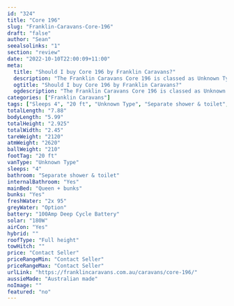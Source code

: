 ```yaml
---
id: "324"
title: "Core 196"
slug: "Franklin-Caravans-Core-196"
draft: "false"
author: "Sean"
seealsolinks: "1"
section: "review"
date: "2022-10-10T22:00:09+11:00"
meta:
  title: "Should I buy Core 196 by Franklin Caravans?"
  description: "The Franklin Caravans Core 196 is classed as Unknown Type, and sleeps 4 people. It is Australian made and comes in at 20 ft. It generally has Separate shower & toilet."
  ogtitle: "Should I buy Core 196 by Franklin Caravans?"
  ogdescription: "The Franklin Caravans Core 196 is classed as Unknown Type, and sleeps 4 people. It is Australian made and comes in at 20 ft. It generally has Separate shower & toilet."
categories: ["Franklin Caravans"]
tags: ["Sleeps 4", "20 ft", "Unknown Type", "Separate shower & toilet", "Full height", "Price Unknown"]
totalLength: "7.88"
bodyLength: "5.99"
totalHeight: "2.925"
totalWidth: "2.45"
tareWeight: "2120"
atmWeight: "2620"
ballWeight: "210"
footTag: "20 ft"
vanType: "Unknown Type"
sleeps: "4"
bathroom: "Separate shower & toilet"
internalBathroom: "Yes"
mainBed: "Queen + bunks"
bunks: "Yes"
freshWater: "2x 95"
greyWater: "Option"
battery: "100Amp Deep Cycle Battery"
solar: "180W"
airCon: "Yes"
hybrid: ""
roofType: "Full height"
towHitch: ""
price: "Contact Seller"
priceRangeMin: "Contact Seller"
priceRangeMax: "Contact Seller"
urlLink: "https://franklincaravans.com.au/caravans/core-196/"
aussieMade: "Australian made"
noImage: ""
featured: "no"
---
```

